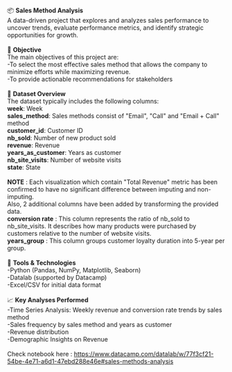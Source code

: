 📦 **Sales Method Analysis**<br>
A data-driven project that explores and analyzes sales performance to uncover trends, evaluate performance metrics, 
and identify strategic opportunities for growth.<br>
<br>
🧭 **Objective**<br>
The main objectives of this project are:<br>
-To select the most effective sales method that allows the company to minimize efforts while maximizing revenue.<br>
-To provide actionable recommendations for stakeholders<br>
<br>
📁 **Dataset Overview**<br>
The dataset typically includes the following columns:<br>
**week**: Week<br>
**sales_method**: Sales methods consist of "Email", "Call" and "Email + Call" method<br>
**customer_id**: Customer ID<br>
**nb_sold**: Number of new product sold<br>
**revenue**: Revenue<br>
**years_as_customer**: Years as customer <br>
**nb_site_visits**: Number of website visits<br>
**state**: State<br>
<br>
**NOTE** : Each visualization which contain "Total Revenue" metric has been confirmed to have no significant difference between imputing and non-imputing.<br>
Also, 2 additional columns have been added by transforming the provided data.<br>
**conversion rate** : This column represents the ratio of nb_sold to nb_site_visits. It describes how many products were purchased by customers relative to the number of website visits.<br>
**years_group** : This column groups customer loyalty duration into 5-year per group.<br>
<br>
🔧 **Tools & Technologies**<br>
-Python (Pandas, NumPy, Matplotlib, Seaborn)<br>
-Datalab (supported by Datacamp)<br>
-Excel/CSV for initial data format<br>
<br>
📈 **Key Analyses Performed**<br>
-Time Series Analysis: Weekly revenue and conversion rate trends by sales method<br>
-Sales frequency by sales method and years as customer<br>
-Revenue distribution<br>
-Demographic Insights on Revenue<br>
<br>
Check notebook here : https://www.datacamp.com/datalab/w/77f3cf21-54be-4e71-a6d1-47ebd288e46e#sales-methods-analysis<br>
